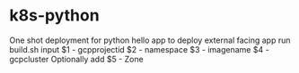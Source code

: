 # k8s-python
One shot deployment for python hello app to deploy external facing app
run build.sh input 
$1 - gcpprojectid
$2 - namespace
$3 - imagename
$4 - gcpcluster
Optionally add $5 - Zone
